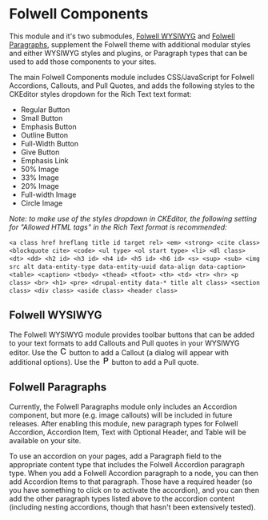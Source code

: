 # Folwell Components

This module and it's two submodules, [Folwell WYSIWYG](#folwell-wysiwyg) and [Folwell Paragraphs](#folwell-paragraphs), supplement the Folwell theme with additional modular styles and either WYSIWYG styles and plugins, or Paragraph types that can be used to add those components to your sites.

The main Folwell Components module includes CSS/JavaScript for Folwell Accordions, Callouts, and Pull Quotes, and adds the following styles to the CKEditor styles dropdown for the Rich Text text format:

- Regular Button
- Small Button
- Emphasis Button
- Outline Button
- Full-Width Button
- Give Button
- Emphasis Link
- 50% Image
- 33% Image
- 20% Image
- Full-width Image
- Circle Image

*Note: to make use of the styles dropdown in CKEditor, the following setting for "Allowed HTML tags" in the Rich Text format is recommended:*

```
<a class href hreflang title id target rel> <em> <strong> <cite class> <blockquote cite> <code> <ul type> <ol start type> <li> <dl class> <dt> <dd> <h2 id> <h3 id> <h4 id> <h5 id> <h6 id> <s> <sup> <sub> <img src alt data-entity-type data-entity-uuid data-align data-caption> <table> <caption> <tbody> <thead> <tfoot> <th> <td> <tr> <hr> <p class> <br> <h1> <pre> <drupal-entity data-* title alt class> <section class> <div class> <aside class> <header class>
```

## Folwell WYSIWYG

The Folwell WYSIWYG module provides toolbar buttons that can be added to your text formats to add Callouts and Pull quotes in your WYSIWYG editor. Use the ![Small button with a 'C'](modules/folwell_wysiwyg/js/plugins/fwcallout/icons/fwcallout.png) button to add a Callout (a dialog will appear with additional options). Use the ![Small button with a 'P'](modules/folwell_wysiwyg/js/plugins/fwpullquote/icons/fwpullquote.png) button to add a Pull quote.

## Folwell Paragraphs

Currently, the Folwell Paragraphs module only includes an Accordion component, but more (e.g. image callouts) will be included in future releases. After enabling this module, new paragraph types for Folwell Accordion, Accordion Item, Text with Optional Header, and Table will be available on your site.

To use an accordion on your pages, add a Paragraph field to the appropriate content type that includes the Folwell Accordion paragraph type. When you add a Folwell Accordion paragraph to a node, you can then add Accordion Items to that paragraph. Those have a required header (so you have something to click on to activate the accordion), and you can then add the other paragraph types listed above to the accordion content (including nesting accordions, though that hasn't been extensively tested).